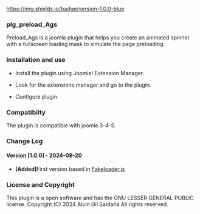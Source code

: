 https://img.shields.io/badge/version-1.0.0-blue


<h3>plg_preload_Ags</h3>
 
<p>Preload_Ags is a joomla plugin that helps you create an animated spinner with a fullscreen loading mask to simulate the page preloading.</p>

<h3>Installation and use</h3>
<ul>
<li>Install the plugin using Joomla! Extension Manager.</li>
</ul>

<ul>
<li>Look for the extensions manager and go to the plugin.</li>
</ul>

<ul>
<li>Configure plugin.</li>
</ul>




<h3>Compatibilty </h3>

<p>The plugin is compatible with joomla 3-4-5.</p>

<h3> Change Log</h3>

<h4>Version [1.0.0] - 2024-09-20</h4>

<ul>
<li><b>[Added]</b>First version based in  <a href=http://joaopereirawd.github.io/fakeLoader.js/>Fakeloader.js</a> 
</li>
</ul>


<h3>License and Copyright</h3>

<p>This plugin is a open software and has the GNU LESSER GENERAL PUBLIC license. Copyright (C) 2024 Alvin Gil Saldaña All rights reserved.</p>




